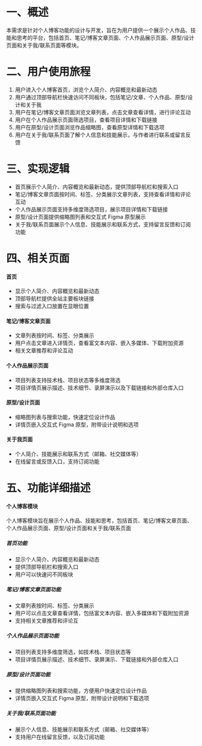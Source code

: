 # 一、概述
本需求是针对个人博客功能的设计与开发，旨在为用户提供一个展示个人作品、技能和思考的平台，包括首页、笔记/博客文章页面、个人作品展示页面、原型/设计页面和关于我/联系页面等模块。
# 二、用户使用旅程
1. 用户进入个人博客首页，浏览个人简介、内容概览和最新动态
2. 用户通过顶部导航栏快速访问不同板块，包括笔记/文章、个人作品、原型/设计和关于我
3. 用户在笔记/博客文章页面浏览文章列表，点击文章查看详情，进行评论互动
4. 用户在个人作品展示页面筛选项目，查看项目详情和下载链接
5. 用户在原型/设计页面浏览作品缩略图，查看原型详情和下载选项
6. 用户在关于我/联系页面了解个人信息和技能展示，与作者进行联系或留言反馈
# 三、实现逻辑
- 首页展示个人简介、内容概览和最新动态，提供顶部导航栏和搜索入口
- 笔记/博客文章页面按时间、标签、分类展示文章列表，支持查看详情和评论互动
- 个人作品展示页面支持多维度筛选项目，展示项目详情和下载链接
- 原型/设计页面提供缩略图列表和交互式 Figma 原型展示
- 关于我/联系页面展示个人信息、技能展示和联系方式，支持留言反馈和订阅功能
# 四、相关页面
#### 首页
- 显示个人简介、内容概览和最新动态
- 顶部导航栏提供全站主要板块链接
- 搜索与过滤入口放置在显眼位置
#### 笔记/博客文章页面
- 文章列表按时间、标签、分类展示
- 用户点击文章进入详情页，查看富文本内容、嵌入多媒体、下载附加资源
- 相关文章推荐和评论互动
#### 个人作品展示页面
- 项目列表支持技术栈、项目状态等多维度筛选
- 项目详情页展示描述、技术细节、录屏演示以及下载链接和外部仓库入口
#### 原型/设计页面
- 缩略图列表与搜索功能，快速定位设计作品
- 详情页嵌入交互式 Figma 原型，附带设计说明和选项
#### 关于我页面
- 个人简介、技能展示和联系方式（邮箱、社交媒体等）
- 在线留言或反馈入口，支持订阅功能
# 五、功能详细描述
#### 个人博客模块
 个人博客模块旨在展示个人作品、技能和思考，包括首页、笔记/博客文章页面、个人作品展示页面、原型/设计页面和关于我/联系页面
##### 首页功能
- 显示个人简介、内容概览和最新动态
- 提供顶部导航栏和搜索入口
- 用户可以快速问不同板块
##### 笔记/博客文章页面功能
- 文章列表按时间、标签、分类展示
- 用户可以点击文章查看详情，包括富文本内容、嵌入多媒体和下载附加资源
- 支持相关文章推荐和评论互
##### 个人作品展示页面功能
- 项目列表支持多维度筛选，如技术栈、项目状态等
- 项目详情页展示描述、技术细节、录屏演示、下载链接和外部仓库入口
##### 原型/设计页面功能
- 提供缩略图列表和搜索功能，方便用户快速定位设计作品
- 详情页嵌入交互式 Figma 原型，附带设计说明和下载选项
##### 关于我/联系页面功能
- 展示个人信息、技能展示和联系方式（邮箱、社交媒体等）
- 支持用户在线留言反馈，以及订阅功能
